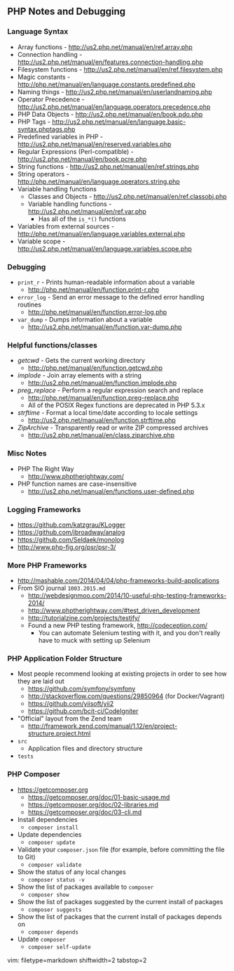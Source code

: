 ## PHP Notes and Debugging ##

### Language Syntax ###
- Array functions - http://us2.php.net/manual/en/ref.array.php
- Connection handling -
  http://us2.php.net/manual/en/features.connection-handling.php
- Filesystem functions - http://us2.php.net/manual/en/ref.filesystem.php
- Magic constants - http://php.net/manual/en/language.constants.predefined.php
- Naming things - http://us2.php.net/manual/en/userlandnaming.php
- Operator Precedence -
  http://us2.php.net/manual/en/language.operators.precedence.php
- PHP Data Objects - http://us2.php.net/manual/en/book.pdo.php
- PHP Tags - http://us2.php.net/manual/en/language.basic-syntax.phptags.php
- Predefined variables in PHP -
  http://us2.php.net/manual/en/reserved.variables.php
- Regular Expressions (Perl-compatible) -
  http://us2.php.net/manual/en/book.pcre.php
- String functions - http://us2.php.net/manual/en/ref.strings.php
- String operators - http://php.net/manual/en/language.operators.string.php
- Variable handling functions
  - Classes and Objects - http://us2.php.net/manual/en/ref.classobj.php
  - Variable handling functions - http://us2.php.net/manual/en/ref.var.php
    - Has all of the `is_*()` functions
- Variables from external sources -
  http://php.net/manual/en/language.variables.external.php
- Variable scope - http://us2.php.net/manual/en/language.variables.scope.php

### Debugging ###
- `print_r` - Prints human-readable information about a variable
  - http://php.net/manual/en/function.print-r.php
- `error_log` - Send an error message to the defined error handling routines
  - http://php.net/manual/en/function.error-log.php
- `var_dump` - Dumps information about a variable
  - http://us2.php.net/manual/en/function.var-dump.php

### Helpful functions/classes ###
- _getcwd_ - Gets the current working directory
  - http://php.net/manual/en/function.getcwd.php
- _implode_ - Join array elements with a string
  - http://us2.php.net/manual/en/function.implode.php
- _preg_replace_ - Perform a regular expression search and replace
  - http://php.net/manual/en/function.preg-replace.php
  - All of the POSIX Regex functions are deprecated in PHP 5.3.x
- _strftime_ - Format a local time/date according to locale settings
  - http://us2.php.net/manual/en/function.strftime.php
- _ZipArchive_ - Transparently read or write ZIP compressed archives
  - http://us2.php.net/manual/en/class.ziparchive.php

### Misc Notes ###
- PHP The Right Way
  - http://www.phptherightway.com/
- PHP function names are case-insensitive
  - http://us2.php.net/manual/en/functions.user-defined.php

### Logging Frameworks ###
- https://github.com/katzgrau/KLogger
- https://github.com/jbroadway/analog
- https://github.com/Seldaek/monolog
- http://www.php-fig.org/psr/psr-3/

### More PHP Frameworks ###
- http://mashable.com/2014/04/04/php-frameworks-build-applications
- From SIO journal `1003.2015.md`
  - http://webdesignmoo.com/2014/10-useful-php-testing-frameworks-2014/
  - http://www.phptherightway.com/#test_driven_development
  - http://tutorialzine.com/projects/testify/
  - Found a new PHP testing framework, http://codeception.com/
    - You can automate Selenium testing with it, and you don't really have to
      muck with setting up Selenium

### PHP Application Folder Structure ###
- Most people recommend looking at existing projects in order to see how they
  are laid out
  - https://github.com/symfony/symfony
  - http://stackoverflow.com/questions/29850964 (for Docker/Vagrant)
  - https://github.com/yiisoft/yii2
  - https://github.com/bcit-ci/CodeIgniter
- "Official" layout from the Zend team
  - http://framework.zend.com/manual/1.12/en/project-structure.project.html
- `src`
  - Application files and directory structure
- `tests`

### PHP Composer ###
- https://getcomposer.org
  - https://getcomposer.org/doc/01-basic-usage.md
  - https://getcomposer.org/doc/02-libraries.md
  - https://getcomposer.org/doc/03-cli.md
- Install dependencies
  - `composer install`
- Update dependencies
  - `composer update`
- Validate your `composer.json` file (for example, before committing the file
  to Git)
  - `composer validate`
- Show the status of any local changes
  - `composer status -v`
- Show the list of packages available to `composer`
  - `composer show`
- Show the list of packages suggested by the current install of packages
  - `composer suggests`
- Show the list of packages that the current install of packages depends on
  - `composer depends`
- Update `composer`
  - `composer self-update`

vim: filetype=markdown shiftwidth=2 tabstop=2
